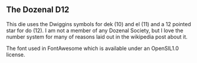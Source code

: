 ## The Dozenal D12

This die uses the Dwiggins symbols for dek (10) and el (11) and a 12 pointed star for do (12). I am not a member of any Dozenal Society, but I love the number system for many of reasons laid out in the wikipedia post about it.

The font used in FontAwesome which is available under an OpenSIL1.0 license.